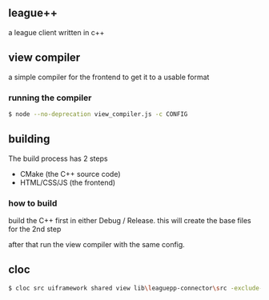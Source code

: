 ## league++
a league client written in c++

## view compiler
a simple compiler for the frontend to get it to a usable format

### running the compiler
```bash
$ node --no-deprecation view_compiler.js -c CONFIG
```

## building
The build process has 2 steps
* CMake (the C++ source code)
* HTML/CSS/JS (the frontend)

### how to build
build the C++ first in either Debug / Release. this will create the base files for the 2nd step

after that run the view compiler with the same config.

## cloc
```bash
$ cloc src uiframework shared view lib\leaguepp-connector\src -exclude-dir=endpointmappers
```